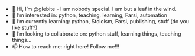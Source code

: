 - 👋 Hi, I’m @glebite - I am nobody special.  I am but a leaf in the wind.
- 👀 I’m interested in: python, teaching, learning, Farsi, automation
- 🌱 I’m currently learning: python, Stoicism, Farsi, publishing, stuff (do you like stuff?)
- 💞️ I’m looking to collaborate on: python stuff, learning things, teaching things...
- 📫 How to reach me: right here!  Follow me!!!

<!---
glebite/glebite is a ✨ special ✨ repository because its `README.md` (this file) appears on your GitHub profile.
You can click the Preview link to take a look at your changes.
--->
